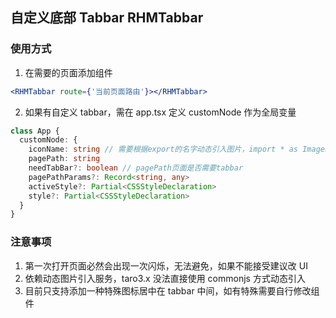 ## 自定义底部 Tabbar RHMTabbar

### 使用方式

1. 在需要的页面添加组件

```jsx
<RHMTabbar route={'当前页面路由'}></RHMTabbar>
```

2. 如果有自定义 tabbar，需在 app.tsx 定义 customNode 作为全局变量

```ts
class App {
  customNode: {
    iconName: string // 需要根据export的名字动态引入图片，import * as ImageService from '@/services/dynamicImage'
    pagePath: string
    needTabBar?: boolean // pagePath页面是否需要tabbar
    pagePathParams?: Record<string, any>
    activeStyle?: Partial<CSSStyleDeclaration>
    style?: Partial<CSSStyleDeclaration>
  }
}
```

### 注意事项

1. 第一次打开页面必然会出现一次闪烁，无法避免，如果不能接受建议改 UI
2. 依赖动态图片引入服务，taro3.x 没法直接使用 commonjs 方式动态引入
3. 目前只支持添加一种特殊图标居中在 tabbar 中间，如有特殊需要自行修改组件
